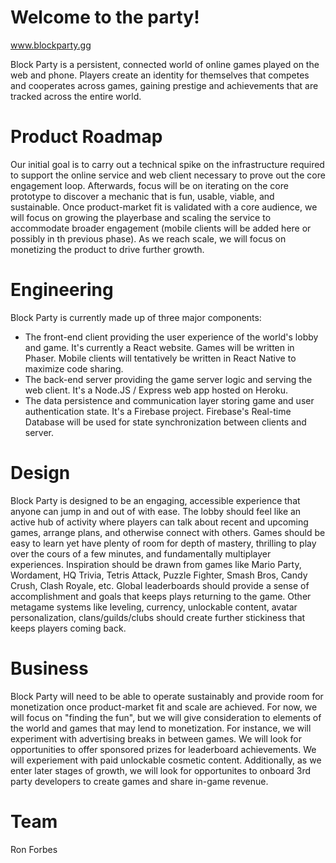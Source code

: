 # Welcome to the party!

www.blockparty.gg

Block Party is a persistent, connected world of online games played on the web and phone. Players create an identity for themselves that competes and cooperates across games, gaining prestige and achievements that are tracked across the entire world.

# Product Roadmap
Our initial goal is to carry out a technical spike on the infrastructure required to support the online service and web client necessary to prove out the core engagement loop. Afterwards, focus will be on iterating on the core prototype to discover a mechanic that is fun, usable, viable, and sustainable. Once product-market fit is validated with a core audience, we will focus on growing the playerbase and scaling the service to accommodate broader engagement (mobile clients will be added here or possibly in th previous phase). As we reach scale, we will focus on monetizing the product to drive further growth.

# Engineering
Block Party is currently made up of three major components:
* The front-end client providing the user experience of the world's lobby and game. It's currently a React website. Games will be written in Phaser. Mobile clients will tentatively be written in React Native to maximize code sharing.
* The back-end server providing the game server logic and serving the web client. It's a Node.JS / Express web app hosted on Heroku.
* The data persistence and communication layer storing game and user authentication state. It's a Firebase project. Firebase's Real-time Database will be used for state synchronization between clients and server.

# Design
Block Party is designed to be an engaging, accessible experience that anyone can jump in and out of with ease. The lobby should feel like an active hub of activity where players can talk about recent and upcoming games, arrange plans, and otherwise connect with others. Games should be easy to learn yet have plenty of room for depth of mastery, thrilling to play over the cours of a few minutes, and fundamentally multiplayer experiences. Inspiration should be drawn from games like Mario Party, Wordament, HQ Trivia, Tetris Attack, Puzzle Fighter, Smash Bros, Candy Crush, Clash Royale, etc. Global leaderboards should provide a sense of accomplishment and goals that keeps plays returning to the game. Other metagame systems like leveling, currency, unlockable content, avatar personalization, clans/guilds/clubs should create further stickiness that keeps players coming back.

# Business
Block Party will need to be able to operate sustainably and provide room for monetization once product-market fit and scale are achieved. For now, we will focus on "finding the fun", but we will give consideration to elements of the world and games that may lend to monetization. For instance, we will experiment with advertising breaks in between games. We will look for opportunities to offer sponsored prizes for leaderboard achievements. We will experiement with paid unlockable cosmetic content. Additionally, as we enter later stages of growth, we will look for opportunites to onboard 3rd party developers to create games and share in-game revenue.

# Team
Ron Forbes